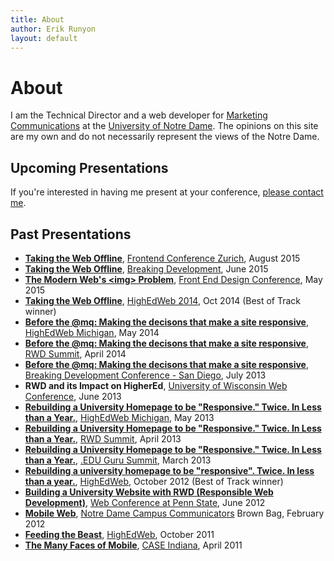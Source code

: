 ```yaml
---
title: About
author: Erik Runyon
layout: default
---
```

# About

I am the Technical Director and a web developer for [Marketing Communications](http://marcomm.nd.edu/) at the [University of Notre Dame](http://www.nd.edu/). The opinions on this site are my own and do not necessarily represent the views of the Notre Dame.

## Upcoming Presentations

If you're interested in having me present at your conference, [please contact me](/contact/).

## Past Presentations

- **[Taking the Web Offline](/2015/08/fec-zurich/)**, [Frontend Conference Zurich](http://frontendconf.ch/), August 2015
- **[Taking the Web Offline](/2015/06/bdconf/)**, [Breaking Development](http://bdconf.com/events/nashville/), June 2015
- **[The Modern Web's &lt;img&gt; Problem](/2015/05/frontend-design-conf/)**, [Front End Design Conference](http://frontenddesignconference.com/), May 2015
- **[Taking the Web Offline](/2014/10/highedweb-2014/)**, [HighEdWeb 2014](http://2014.highedweb.org/), Oct 2014 (Best of Track winner)
- **[Before the @mq: Making the decisons that make a site responsive](https://speakerdeck.com/erunyon/before-the-at-mq-1)**, [HighEdWeb Michigan](http://mi.highedweb.org/), May 2014
- **[Before the @mq: Making the decisons that make a site responsive](/2013/07/bdconf-2013/)**, [RWD Summit](http://environmentsforhumans.com/2014/responsive-web-design-summit/), April 2014
- **[Before the @mq: Making the decisons that make a site responsive](/2013/07/bdconf-2013/)**, [Breaking Development Conference - San Diego](http://bdconf.com/2013/san-diego), July 2013
- **RWD and its Impact on HigherEd**, [University of Wisconsin Web Conference](http://www.uwimcomm.com/), June 2013
- **[Rebuilding a University Homepage to be "Responsive." Twice. In Less than a Year.](/2013/05/highedwebmi-2013/)**, [HighEdWeb Michigan](http://mi.highedweb.org/), May 2013
- **[Rebuilding a University Homepage to be "Responsive." Twice. In Less than a Year.](/2012/10/highedweb-2012/)**, [RWD Summit](http://environmentsforhumans.com/2013/responsive-web-design-summit/), April 2013
- **[Rebuilding a University Homepage to be "Responsive." Twice. In Less than a Year.](/2012/10/highedweb-2012/)**, [.EDU Guru Summit](http://environmentsforhumans.com/2013/doteduguru-summit/), March 2013
- **[Rebuilding a university homepage to be "responsive". Twice. In less than a year.](/2012/10/highedweb-2012/)**, [HighEdWeb](http://www.highedweb.org/), October 2012 (Best of Track winner)
- **[Building a University Website with RWD (Responsible Web Development)](https://speakerdeck.com/erunyon/building-a-university-website-with-rwd-responsible-web-development)**, [Web Conference at Penn State](http://webconference.psu.edu/), June 2012
- **[Mobile Web](https://speakerdeck.com/erunyon/mobile-web)**, [Notre Dame Campus Communicators](http://www.linkedin.com/groups?gid=2370239&trk=myg_ugrp_ovr) Brown Bag, February 2012
- **[Feeding the Beast](https://speakerdeck.com/erunyon/feeding-the-beast)**, [HighEdWeb](http://www.highedweb.org/), October 2011
- **[The Many Faces of Mobile](https://speakerdeck.com/erunyon/the-many-faces-of-mobile)**, [CASE Indiana](http://caseindiana.org/), April 2011
